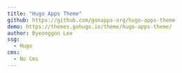 ```yaml
---
title: "Hugo Apps Theme"
github: https://github.com/gonapps-org/hugo-apps-theme
demo: https://themes.gohugo.io/theme/hugo-apps-theme/
author: Byeonggon Lee
ssg:
  - Hugo
cms:
  - No Cms
---
```

